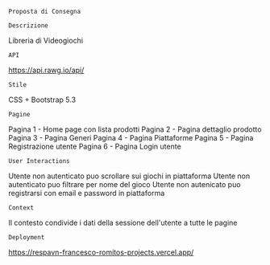     Proposta di Consegna

    Descrizione

Libreria di Videogiochi 

    API

https://api.rawg.io/api/

    Stile

CSS + Bootstrap 5.3

    Pagine

Pagina 1 - Home page con lista prodotti
Pagina 2 - Pagina dettaglio prodotto
Pagina 3 - Pagina Generi
Pagina 4 - Pagina Piattaforme
Pagina 5 - Pagina Registrazione utente
Pagina 6 - Pagina Login utente

    User Interactions

Utente non autenticato puo scrollare sui giochi in piattaforma
Utente non autenticato puo filtrare per nome del gioco
Utente non autenicato puo registrarsi con email e password in piattaforma

    Context
    
Il contesto condivide i dati della sessione dell'utente a tutte le pagine

    Deployment

https://respavn-francesco-romitos-projects.vercel.app/